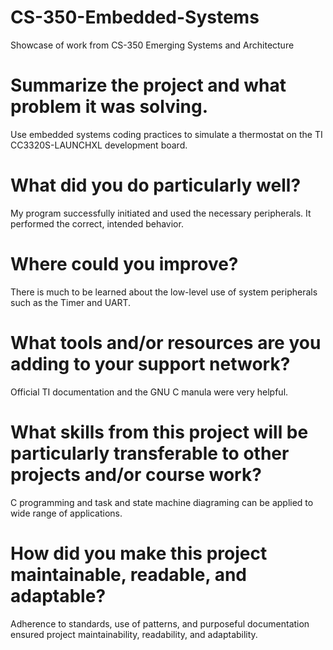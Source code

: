 # CS-350-Embedded-Systems
Showcase of work from CS-350 Emerging Systems and Architecture
# Summarize the project and what problem it was solving.
Use embedded systems coding practices to simulate a thermostat on the TI CC3320S-LAUNCHXL development board.
# What did you do particularly well?
My program successfully initiated and used the necessary peripherals. It performed the correct, intended behavior.
# Where could you improve?
There is much to be learned about the low-level use of system peripherals such as the Timer and UART.
# What tools and/or resources are you adding to your support network?
Official TI documentation and the GNU C manula were very helpful.
# What skills from this project will be particularly transferable to other projects and/or course work?
C programming and task and state machine diagraming can be applied to wide range of applications.
# How did you make this project maintainable, readable, and adaptable?
Adherence to standards, use of patterns, and purposeful documentation ensured project maintainability, readability, and adaptability.
